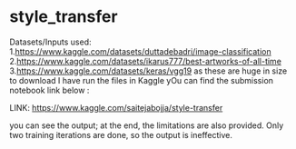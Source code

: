# style_transfer
Datasets/Inputs used:
1.https://www.kaggle.com/datasets/duttadebadri/image-classification
2.https://www.kaggle.com/datasets/ikarus777/best-artworks-of-all-time
3.https://www.kaggle.com/datasets/keras/vgg19
as these are huge in size to download I have run the files in Kaggle yOu can find the submission notebook link below :


LINK: https://www.kaggle.com/saitejabojja/style-transfer


you can see the output; at the end, the limitations are also provided.
Only two training iterations are done, so the output is ineffective. 
